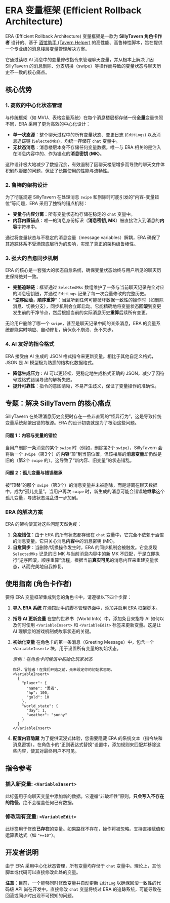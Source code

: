 # ERA 变量框架 (Efficient Rollback Architecture)

ERA (Efficient Rollback Architecture) 变量框架是一款为 **SillyTavern 角色卡作者** 设计的、基于 [酒馆助手 (Tavern Helper)](https://github.com/N0VI028/JS-Slash-Runner) 的高性能、高鲁棒性脚本，旨在提供一个专业级的消息楼层变量管理解决方案。

它通过读取 AI 消息中的变量修改指令来管理聊天变量，并从根本上解决了因 SillyTavern 的消息删除、分支切换（swipe）等操作而导致的变量状态与聊天历史不一致的核心痛点。

## 核心优势

### 1. 高效的中心化状态管理

与传统框架（如 MVU、表格变量系统）在每个消息楼层都存储一份**全量**变量快照不同，ERA 采用了更为高效的中心化设计：

*   **单一状态源**：整个聊天过程中的所有变量状态、变更日志 (`EditLogs`) 以及消息追踪链 (`SelectedMks`)，均统一存储在 `chat` 变量中。
*   **无状态消息**：消息楼层本身不存储任何变量数据。唯一与 ERA 相关的是注入在消息内容中的、作为锚点的**消息密钥 (MK)**。

这种设计极大地减少了数据冗余，有效遏制了因聊天楼层增多而导致的聊天文件体积剧烈膨胀的问题，保证了长期使用的性能与流畅性。

### 2. 鲁棒的架构设计

为了彻底规避 SillyTavern 在处理消息 `swipe` 和删除时可能引发的“内容-变量错位”等问题，ERA 采用了独特的锚点机制：

*   **变量与内容分离**：所有变量状态均存储在稳定的 `chat` 变量中。
*   **内容内置锚点**：唯一的消息身份标识（**消息密钥, MK**）被直接注入到消息的**内容**字符串中。

通过将变量状态与不稳定的消息变量（message variables）解耦，ERA 确保了其追踪体系不受酒馆底层行为的影响，实现了真正的架构级鲁棒性。

### 3. 强大的自愈同步机制

ERA 的核心是一套强大的状态自愈系统，确保变量状态始终与用户所见的聊天历史保持绝对一致。

*   **完整追踪链**：框架通过 `SelectedMks` 数组维护了一条与当前聊天记录完全对应的消息密钥链，并通过 `EditLogs` 记录了每一次变量修改的完整历史。
*   **“逆序回滚，顺序重算”**：当监听到任何可能破坏数据一致性的操作时（如删除消息、切换分支），同步机制会立即启动。它能精确地将变量状态**回滚**到变更发生前的干净节点，然后根据当前的实际消息历史**重算**后续所有变更。

无论用户删除了哪一个 `swipe`，甚至是聊天记录中间的某条消息，ERA 的变量系统都能实时响应、自动修复，确保永不崩溃、永不失步。

### 4. AI 友好的指令格式

ERA 接受由 AI 生成的 JSON 格式指令来更新变量。相比于其他自定义格式，JSON 是 AI 模型极为熟悉的结构化数据格式。

*   **降低生成压力**：AI 可以更轻松、更稳定地生成格式正确的 JSON，减少了因符号或格式错误导致的解析失败。
*   **提升可靠性**：指令的意图清晰，不易产生歧义，保证了变量操作的准确性。

## 专题：解决 SillyTavern 的核心痛点

SillyTavern 在处理消息历史变更时存在一些非直观的“怪异行为”，这是导致传统变量系统频繁出错的根源。ERA 的设计初衷就是为了根治这些问题。

#### 问题 1：内容与变量的错位
当用户删除一条消息的某个 `swipe` 时（例如，删除第2个 `swipe`），SillyTavern 会将后一个 `swipe`（第3个）的**内容**“顶”到当前位置，但该楼层的**消息变量**却仍然是旧的（第2个 `swipe` 的）。这导致了“新内容、旧变量”的状态错乱。

#### 问题 2：孤儿变量与错误继承
被“顶替”的那个 `swipe`（第3个）的消息变量并未被删除，而是游离在聊天数据中，成为“孤儿变量”。当用户再次 `swipe` 时，新生成的消息可能会错误地**继承**这个孤儿变量，导致状态混乱进一步加剧。

### ERA 的解决方案
ERA 的架构使其对这些问题天然免疫：

1.  **免疫错位**：由于 ERA 的所有状态都存储在 `chat` 变量中，它完全不依赖于酒馆的消息变量。它只关心消息**内容**中的消息密钥 (MK)。
2.  **自愈同步**：当删除/切换操作发生时，ERA 的同步机制会被触发。它会发现 `SelectedMks` 记录的旧 MK 与当前消息内容中的新 MK 不匹配，于是立即执行“逆序回滚，顺序重算”流程，根据当前**真实可见**的消息内容来重建变量状态，从而完美地自我修复。

## 使用指南 (角色卡作者)

要将 ERA 变量框架集成到您的角色卡中，请遵循以下四个步骤：

1.  **导入 ERA 系统**
    在酒馆助手的脚本管理界面中，添加并启用 ERA 框架脚本。

2.  **指导 AI 更新变量**
    在您的世界书（World Info）中，添加条目来指导 AI 如何以及何时使用 `<VariableInsert>` 和 `<VariableEdit>` 标签来更新变量。这是让 AI 理解您的游戏机制或故事状态的关键。

3.  **初始化变量**
    在角色卡的第一条消息（Greeting Message）中，包含一个 `<VariableInsert>` 块，用于设置所有变量的初始状态。

    *示例：在角色卡问候语中初始化玩家状态*
    ```
    你好，冒险者！在我们开始之前，先来设定你的初始状态吧。
    <VariableInsert>
      {
        "player": {
          "name": "勇者",
          "hp": 100,
          "gold": 10
        },
        "world_state": {
          "day": 1,
          "weather": "sunny"
        }
      }
    </VariableInsert>
    ```

4.  **配置内容隐藏**
    为了提供沉浸式体验，您需要隐藏 ERA 的系统文本（指令块和消息密钥）。在角色卡的“正则表达式替换”设置中，添加规则来匹配并移除这些内容，使其对最终用户不可见。

## 指令参考

### 插入新变量: `<VariableInsert>`
此标签用于向聊天变量中添加新的数据。它遵循“非破坏性”原则，**只会写入不存在的路径**，绝不会覆盖任何已有数据。

### 修改现有变量: `<VariableEdit>`
此标签用于修改**已存在**的变量。如果路径不存在，操作将被忽略。支持直接赋值和运算表达式（如 `"+=10"`）。

## 开发者说明

由于 ERA 采用中心化状态管理，所有变量均存储于 `chat` 变量中。理论上，其他脚本或代码可以直接修改此处的变量。

**注意**：目前，一个能够同时修改变量并自动更新 `EditLog` 以确保回滚一致性的代码级 API 尚在开发中。直接修改 `chat` 变量将绕过 ERA 的追踪系统，可能导致在回滚或同步时出现不可预知的问题。
